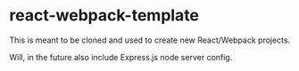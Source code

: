 # react-webpack-template

This is meant to be cloned and used to create new React/Webpack projects.

Will, in the future also include Express.js node server config.
